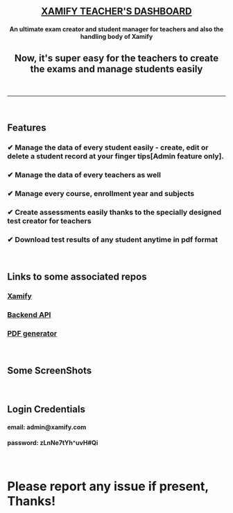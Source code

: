 <h2 align="center"><b><a href="https://xamify-teacher.vercel.app/">XAMIFY TEACHER'S DASHBOARD</a></b></h2>

<h4 align="center">An ultimate exam creator and student manager for teachers and also the handling body of Xamify</h4>
<h2 align="center">Now, it's super easy for the teachers to create the exams and manage students easily</h2>

<br>
<hr>
<br>

<h2>Features</h2>
<h3>✔ Manage the data of every student easily - create, edit or delete a student record at your finger tips[Admin feature only].</h3>
<h3>✔ Manage the data of every teachers as well</h3>
<h3>✔ Manage every course, enrollment year and subjects</h3>
<h3>✔ Create assessments easily thanks to the specially designed test creator for teachers</h3>
<h3>✔ Download test results of any student anytime in pdf format</h3>
<br/>

 <h2>Links to some associated repos</h2>
  <h3><a href="https://github.com/homeboy445/xamify">Xamify</a></h3>
    <h3><a href="https://xamify.herokuapp.com/api">Backend API</a></h3>
    <h3><a href="https://github.com/ujjawal-shrivastava/xamify-pdf-generator">PDF generator</a></h3>
<br/>


<h2>Some ScreenShots</h2>
<img src="https://user-images.githubusercontent.com/61937872/134608647-00544aaa-3289-4963-a1bf-1de3723f5973.png" alt="" />
<img src="https://user-images.githubusercontent.com/61937872/134608659-1539295a-d1fc-4b6b-bf94-74e823fe5ab4.png" alt="" />
<img src="https://user-images.githubusercontent.com/61937872/134608662-10c0733a-d17e-4ea8-bf77-641e7aedbae2.png" alt="" />
<img src="https://user-images.githubusercontent.com/61937872/134608666-bd178946-f668-4181-afc3-290b7e3c860a.png" alt="" />
<img src="https://user-images.githubusercontent.com/61937872/134608679-6f4a245e-edaf-41aa-a50a-53871f212e08.png" alt="" />
<img src="https://user-images.githubusercontent.com/61937872/134608680-fd3b6b18-b488-46bc-8e02-1b979c769364.png" alt="" />
<br/>

<h2>Login Credentials</h2>
<h4>email: admin@xamify.com</h4>
<h4>password: zLnNe7tYh^uvH#Qi</h4>
<br />
<h1>Please report any issue if present, Thanks!</h1>
